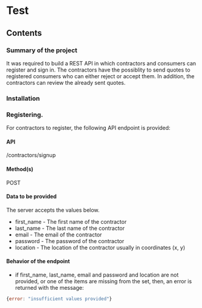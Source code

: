 # Test

## Contents

### Summary of the project
 
It was required to build a REST API in which contractors and consumers can register and sign in. 
The contractors have the possiblity to send quotes to registered consumers who can either
reject or accept them. In addition, the contractors can review the already sent quotes.

### Installation

### Registering. 
For contractors to register, the following API endpoint is provided:

#### API
/contractors/signup
#### Method(s)
POST
#### Data to be provided
The server accepts the values below. 
- first_name - The first name of the contractor
- last_name - The last name of the contractor
- email - The email of the contractor
- password - The password of the contractor
- location - The location of the contractor usually in coordinates (x, y)

#### Behavior of the endpoint
- if first_name, last_name, email and password and location are not provided, or one of the items are missing from the set, 
then, an error is returned with the message: 
 ```javascript
 {error: "insufficient values provided"}
 ```
